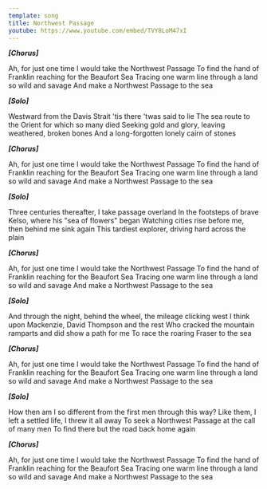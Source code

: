 ```yaml
---
template: song
title: Northwest Passage
youtube: https://www.youtube.com/embed/TVY8LoM47xI
---
```

***\[Chorus]***

Ah, for just one time I would take the Northwest Passage
To find the hand of Franklin reaching for the Beaufort Sea
Tracing one warm line through a land so wild and savage
And make a Northwest Passage to the sea

***\[Solo]***

Westward from the Davis Strait 'tis there 'twas said to lie
The sea route to the Orient for which so many died
Seeking gold and glory, leaving weathered, broken bones
And a long-forgotten lonely cairn of stones

***\[Chorus]***

Ah, for just one time I would take the Northwest Passage
To find the hand of Franklin reaching for the Beaufort Sea
Tracing one warm line through a land so wild and savage
And make a Northwest Passage to the sea

***\[Solo]***

Three centuries thereafter, I take passage overland
In the footsteps of brave Kelso, where his "sea of flowers" began
Watching cities rise before me, then behind me sink again
This tardiest explorer, driving hard across the plain

***\[Chorus]***

Ah, for just one time I would take the Northwest Passage
To find the hand of Franklin reaching for the Beaufort Sea
Tracing one warm line through a land so wild and savage
And make a Northwest Passage to the sea

***\[Solo]***

And through the night, behind the wheel, the mileage clicking west
I think upon Mackenzie, David Thompson and the rest
Who cracked the mountain ramparts and did show a path for me
To race the roaring Fraser to the sea

***\[Chorus]***

Ah, for just one time I would take the Northwest Passage
To find the hand of Franklin reaching for the Beaufort Sea
Tracing one warm line through a land so wild and savage
And make a Northwest Passage to the sea

***\[Solo]***

How then am I so different from the first men through this way?
Like them, I left a settled life, I threw it all away
To seek a Northwest Passage at the call of many men
To find there but the road back home again

***\[Chorus]***

Ah, for just one time I would take the Northwest Passage
To find the hand of Franklin reaching for the Beaufort Sea
Tracing one warm line through a land so wild and savage
And make a Northwest Passage to the sea